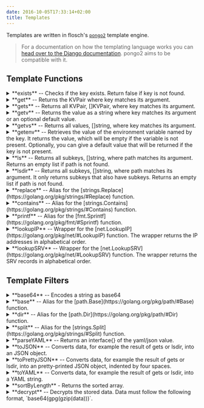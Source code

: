 ```yaml
---
date: 2016-10-05T17:33:14+02:00
title: Templates
---
```


Templates are written in flosch's [`pongo2`](https://github.com/flosch/pongo2) template engine.

> For a documentation on how the templating language works you can [head over to the Django documentation](https://docs.djangoproject.com/en/dev/topics/templates/). pongo2 aims to be compatible with it.

## Template Functions

<details>
<summary> **exists** -- Checks if the key exists. Return false if key is not found.</summary>
```
{% if exists("/key") %}
    value: {{ getv ("/key") }}
{% endif %}
```
</details>

<details>
<summary> **get** -- Returns the KVPair where key matches its argument.</summary>
```
{% with get("/key") as dat %}
    key: {{dat.Key}}
    value: {{dat.Value}}
{% endwith %}
```
</details>

<details>
<summary> **gets** -- Returns all KVPair, []KVPair, where key matches its argument.</summary>
```
{% for i in gets("/*") %}
    key: {{i.Key}}
    value: {{i.Value}}
{% endfor %}
```
</details>

<details>
<summary> **getv** -- Returns the value as a string where key matches its argument or an optional default value.</summary>
```
value: {{ getv("/key") }}
```
#### With a default value
```
value: {{ getv("/key", "default_value") }}
```
</details>

<details>
<summary> **getvs** -- Returns all values, []string, where key matches its argument.</summary>
```
{% for value in getvs("/*") %}
    value: {{value}}
{% endfor %}
```
</details>

<details>
<summary> **getenv** -- Retrieves the value of the environment variable named by the key. It returns the value, which will be empty if the variable is not present. Optionally, you can give a default value that will be returned if the key is not present. </summary>
```
export HOSTNAME=`hostname`
```
```
hostname: {{getenv("HOSTNAME")}}
```
#### With a default value
```
ipaddr: {{ getenv("HOST_IP", "127.0.0.1") }}
```
</details>

<details>
<summary> **ls** -- Returns all subkeys, []string, where path matches its argument. Returns an empty list if path is not found. </summary>
```
{% for i in ls("/deis/services") %}
   value: {{i}}
{% endfor %}
```
</details>

<details>
<summary> **lsdir** -- Returns all subkeys, []string, where path matches its argument. It only returns subkeys that also have subkeys. Returns an empty list if path is not found. </summary>
```
{% for dir in lsdir("/deis/services") %}
   value: {{dir}}
{% endfor %}
```
</details>

<details>
<summary> **replace** -- Alias for the [strings.Replace](https://golang.org/pkg/strings/#Replace) function. </summary>
```
backend = {{ replace(getv("/services/backend/nginx"), "-", "_", -1) }}
```
</details>

<details>
<summary> **contains** -- Alias for the [strings.Contains](https://golang.org/pkg/strings/#Contains) function. </summary>
```
{% if contains(getv("/services/backend/nginx"), "something") %}
something
{% endif %}
```
</details>

<details>
<summary> **printf** -- Alias for the [fmt.Sprintf](https://golang.org/pkg/fmt/#Sprintf) function. </summary>
```
{{ getv (printf ("/config/%s/host_port", dir)) }}
```
</details>

<details>
<summary> **lookupIP** -- Wrapper for the [net.LookupIP](https://golang.org/pkg/net/#LookupIP) function. The wrapper returns the IP addresses in alphabetical order. </summary>
```
{% for ip in lookupIP("kube-master") %}
 {{ ip }}
{% endfor %}
```
</details>

<details>
<summary> **lookupSRV** -- Wrapper for the [net.LookupSRV](https://golang.org/pkg/net/#LookupSRV) function. The wrapper returns the SRV records in alphabetical order. </summary>
```
{% for srv in lookupSRV("xmpp-server", "tcp", "google.com") %}
  target: {{ srv.Target }}
  port: {{ srv.Port }}
  priority: {{ srv.Priority }}
  weight: {{ srv.Weight }}
{% endfor %}
```
</details>

## Template Filters

<details>
<summary> **base64** -- Encodes a string as base64 </summary>
```
{{ "somestring" | base64}}
```
</details>

<details>
<summary> **base** -- Alias for the [path.Base](https://golang.org/pkg/path/#Base) function. </summary>
```
{{ "/home/user/test" | base }}
```
</details>

<details>
<summary> **dir** -- Alias for the [path.Dir](https://golang.org/pkg/path/#Dir) function. </summary>
```
{{ "/home/user/test" | dir }}
```
</details>

<details>
<summary> **split** -- Alias for the [strings.Split](https://golang.org/pkg/strings/#Split) function. </summary>
```
{% for i in ("/home/user/test" | split:"/") %}
{{i}}
{% endfor %}
```
</details>

<details>
<summary> **parseYAML** -- Returns an interface{} of the yaml/json value.</summary>
</details>

<details>
<summary> **toJSON** -- Converts data, for example the result of gets or lsdir, into an JSON object. </summary>
```
{{ gets("/myapp/database/*") | toJson}}
```
</details>

<details>
<summary> **toPrettyJSON** -- Converts data, for example the result of gets or lsdir, into an pretty-printed JSON object, indented by four spaces. </summary>
```
{{ gets("/myapp/database/*") | toPrettyJson}}
```
</details>

<details>
<summary> **toYAML** -- Converts data, for example the result of gets or lsdir, into a YAML string. </summary>
```
{{ gets("/myapp/database/*") | toJson}}
```
</details>

<details>
<summary> **sortByLength** - Returns the sorted array. </summary>

Works with []string and []KVPair.
```
{% for dir in lsdir("/config") | sortByLength %}
{{dir}}
{% endfor %}
```
</details>

<details>
<summary> **decrypt** -- Decrypts the stored data. Data must follow the following format, `base64(gpg(gzip(data)))`. </summary>

This is compatible with [crypt](https://github.com/xordataexchange/crypt/tree/master/bin/crypt).

Works with string, []string, KVPair, KVPairs

```
{{ getv("/test/data") | decrypt:"/path/to/your/armored/private/key" }}
```

#### Storing data using gpg
```
data = `echo 'secret text' | gzip -c | gpg2 --compress-level 0 --encrypt --default-recipient <your-recipient> | base64`
ETCDCTL_API=3 etcdctl put /test/data $data
```
</details>
